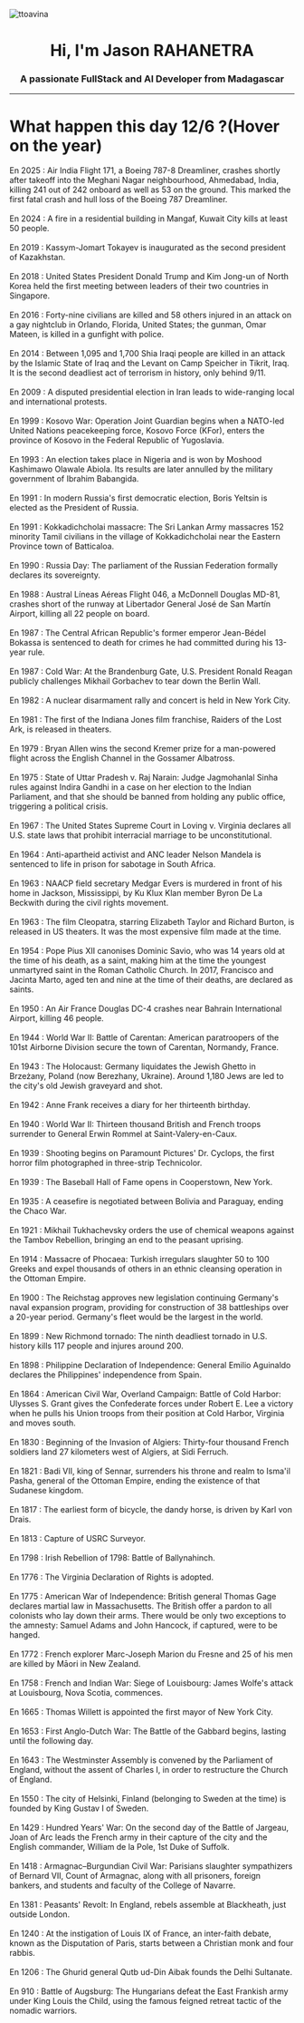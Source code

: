 
<p align="left"> <img src="https://komarev.com/ghpvc/?username=ttoavina&label=Profile%20views&color=0e75b6&style=flat" alt="ttoavina" /> </p>
<h1 align="center">Hi, I'm Jason RAHANETRA</h1>
<h3 align="center">A passionate FullStack and AI Developer from Madagascar</h3>
    
<hr/>
<h1> What happen this day 12/6 ?(Hover on the year)</h1>

En 2025 : Air India Flight 171, a Boeing 787-8 Dreamliner, crashes shortly after takeoff into the Meghani Nagar neighbourhood, Ahmedabad, India, killing 241 out of 242 onboard as well as 53 on the ground. This marked the first fatal crash and hull loss of the Boeing 787 Dreamliner.
<br/><br/>
En 2024 : A fire in a residential building in Mangaf, Kuwait City kills at least 50 people.
<br/><br/>
En 2019 : Kassym-Jomart Tokayev is inaugurated as the second president of Kazakhstan.
<br/><br/>
En 2018 : United States President Donald Trump and Kim Jong-un of North Korea held the first meeting between leaders of their two countries in Singapore.
<br/><br/>
En 2016 : Forty-nine civilians are killed and 58 others injured in an attack on a gay nightclub in Orlando, Florida, United States; the gunman, Omar Mateen, is killed in a gunfight with police.
<br/><br/>
En 2014 : Between 1,095 and 1,700 Shia Iraqi people are killed in an attack by the Islamic State of Iraq and the Levant on Camp Speicher in Tikrit, Iraq. It is the second deadliest act of terrorism in history, only behind 9/11.
<br/><br/>
En 2009 : A disputed presidential election in Iran leads to wide-ranging local and international protests.
<br/><br/>
En 1999 : Kosovo War: Operation Joint Guardian begins when a NATO-led United Nations peacekeeping force, Kosovo Force (KFor), enters the province of Kosovo in the Federal Republic of Yugoslavia.
<br/><br/>
En 1993 : An election takes place in Nigeria and is won by Moshood Kashimawo Olawale Abiola. Its results are later annulled by the military government of Ibrahim Babangida.
<br/><br/>
En 1991 : In modern Russia's first democratic election, Boris Yeltsin is elected as the President of Russia.
<br/><br/>
En 1991 : Kokkadichcholai massacre: The Sri Lankan Army massacres 152 minority Tamil civilians in the village of Kokkadichcholai near the Eastern Province town of Batticaloa.
<br/><br/>
En 1990 : Russia Day: The parliament of the Russian Federation formally declares its sovereignty.
<br/><br/>
En 1988 : Austral Líneas Aéreas Flight 046, a McDonnell Douglas MD-81, crashes short of the runway at Libertador General José de San Martín Airport, killing all 22 people on board.
<br/><br/>
En 1987 : The Central African Republic's former emperor Jean-Bédel Bokassa is sentenced to death for crimes he had committed during his 13-year rule.
<br/><br/>
En 1987 : Cold War: At the Brandenburg Gate, U.S. President Ronald Reagan publicly challenges Mikhail Gorbachev to tear down the Berlin Wall.
<br/><br/>
En 1982 : A nuclear disarmament rally and concert is held in New York City.
<br/><br/>
En 1981 : The first of the Indiana Jones film franchise, Raiders of the Lost Ark, is released in theaters.
<br/><br/>
En 1979 : Bryan Allen wins the second Kremer prize for a man-powered flight across the English Channel in the Gossamer Albatross.
<br/><br/>
En 1975 : State of Uttar Pradesh v. Raj Narain: Judge Jagmohanlal Sinha rules against Indira Gandhi in a case on her election to the Indian Parliament, and that she should be banned from holding any public office, triggering a political crisis.
<br/><br/>
En 1967 : The United States Supreme Court in Loving v. Virginia declares all U.S. state laws that prohibit interracial marriage to be unconstitutional.
<br/><br/>
En 1964 : Anti-apartheid activist and ANC leader Nelson Mandela is sentenced to life in prison for sabotage in South Africa.
<br/><br/>
En 1963 : NAACP field secretary Medgar Evers is murdered in front of his home in Jackson, Mississippi, by Ku Klux Klan member Byron De La Beckwith during the civil rights movement.
<br/><br/>
En 1963 : The film Cleopatra, starring Elizabeth Taylor and Richard Burton, is released in US theaters. It was the most expensive film made at the time.
<br/><br/>
En 1954 : Pope Pius XII canonises Dominic Savio, who was 14 years old at the time of his death, as a saint, making him at the time the youngest unmartyred saint in the Roman Catholic Church. In 2017, Francisco and Jacinta Marto, aged ten and nine at the time of their deaths, are declared as saints.
<br/><br/>
En 1950 : An Air France Douglas DC-4 crashes near Bahrain International Airport, killing 46 people.
<br/><br/>
En 1944 : World War II: Battle of Carentan: American paratroopers of the 101st Airborne Division secure the town of Carentan, Normandy, France.
<br/><br/>
En 1943 : The Holocaust: Germany liquidates the Jewish Ghetto in Brzeżany, Poland (now Berezhany, Ukraine). Around 1,180 Jews are led to the city's old Jewish graveyard and shot.
<br/><br/>
En 1942 : Anne Frank receives a diary for her thirteenth birthday.
<br/><br/>
En 1940 : World War II: Thirteen thousand British and French troops surrender to General Erwin Rommel at Saint-Valery-en-Caux.
<br/><br/>
En 1939 : Shooting begins on Paramount Pictures' Dr. Cyclops, the first horror film photographed in three-strip Technicolor.
<br/><br/>
En 1939 : The Baseball Hall of Fame opens in Cooperstown, New York.
<br/><br/>
En 1935 : A ceasefire is negotiated between Bolivia and Paraguay, ending the Chaco War.
<br/><br/>
En 1921 : Mikhail Tukhachevsky orders the use of chemical weapons against the Tambov Rebellion, bringing an end to the peasant uprising.
<br/><br/>
En 1914 : Massacre of Phocaea: Turkish irregulars slaughter 50 to 100 Greeks and expel thousands of others in an ethnic cleansing operation in the Ottoman Empire.
<br/><br/>
En 1900 : The Reichstag approves new legislation continuing Germany's naval expansion program, providing for construction of 38 battleships over a 20-year period. Germany's fleet would be the largest in the world.
<br/><br/>
En 1899 : New Richmond tornado: The ninth deadliest tornado in U.S. history kills 117 people and injures around 200.
<br/><br/>
En 1898 : Philippine Declaration of Independence: General Emilio Aguinaldo declares the Philippines' independence from Spain.
<br/><br/>
En 1864 : American Civil War, Overland Campaign: Battle of Cold Harbor: Ulysses S. Grant gives the Confederate forces under Robert E. Lee a victory when he pulls his Union troops from their position at Cold Harbor, Virginia and moves south.
<br/><br/>
En 1830 : Beginning of the Invasion of Algiers: Thirty-four thousand French soldiers land 27 kilometers west of Algiers, at Sidi Ferruch.
<br/><br/>
En 1821 : Badi VII, king of Sennar, surrenders his throne and realm to Isma'il Pasha, general of the Ottoman Empire, ending the existence of that Sudanese kingdom.
<br/><br/>
En 1817 : The earliest form of bicycle, the dandy horse, is driven by Karl von Drais.
<br/><br/>
En 1813 : Capture of USRC Surveyor.
<br/><br/>
En 1798 : Irish Rebellion of 1798: Battle of Ballynahinch.
<br/><br/>
En 1776 : The Virginia Declaration of Rights is adopted.
<br/><br/>
En 1775 : American War of Independence: British general Thomas Gage declares martial law in Massachusetts. The British offer a pardon to all colonists who lay down their arms. There would be only two exceptions to the amnesty: Samuel Adams and John Hancock, if captured, were to be hanged.
<br/><br/>
En 1772 : French explorer Marc-Joseph Marion du Fresne and 25 of his men are killed by Māori in New Zealand.
<br/><br/>
En 1758 : French and Indian War: Siege of Louisbourg: James Wolfe's attack at Louisbourg, Nova Scotia, commences.
<br/><br/>
En 1665 : Thomas Willett is appointed the first mayor of New York City.
<br/><br/>
En 1653 : First Anglo-Dutch War: The Battle of the Gabbard begins, lasting until the following day.
<br/><br/>
En 1643 : The Westminster Assembly is convened by the Parliament of England, without the assent of Charles I, in order to restructure the Church of England.
<br/><br/>
En 1550 : The city of Helsinki, Finland (belonging to Sweden at the time) is founded by King Gustav I of Sweden.
<br/><br/>
En 1429 : Hundred Years' War: On the second day of the Battle of Jargeau, Joan of Arc leads the French army in their capture of the city and the English commander, William de la Pole, 1st Duke of Suffolk.
<br/><br/>
En 1418 : Armagnac–Burgundian Civil War: Parisians slaughter sympathizers of Bernard VII, Count of Armagnac, along with all prisoners, foreign bankers, and students and faculty of the College of Navarre.
<br/><br/>
En 1381 : Peasants' Revolt: In England, rebels assemble at Blackheath, just outside London.
<br/><br/>
En 1240 : At the instigation of Louis IX of France, an inter-faith debate, known as the Disputation of Paris, starts between a Christian monk and four rabbis.
<br/><br/>
En 1206 : The Ghurid general Qutb ud-Din Aibak founds the Delhi Sultanate.
<br/><br/>
En 910 : Battle of Augsburg: The Hungarians defeat the East Frankish army under King Louis the Child, using the famous feigned retreat tactic of the nomadic warriors.
<br/><br/>
